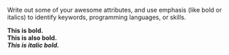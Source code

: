 Write out some of your awesome attributes, and use emphasis (like bold or italics) to identify keywords, programming languages, or skills. 

**This is bold.**  
__This is also bold.__  
***This is italic bold.***  

